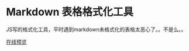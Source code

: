 Markdown 表格格式化工具
========================

JS写的格式化工具，平时遇到markdown未格式化的表格太恶心了。。不是么。。

[在线预览](http://dswwsd.github.io/markdown_table_formatter/index-cn.html)